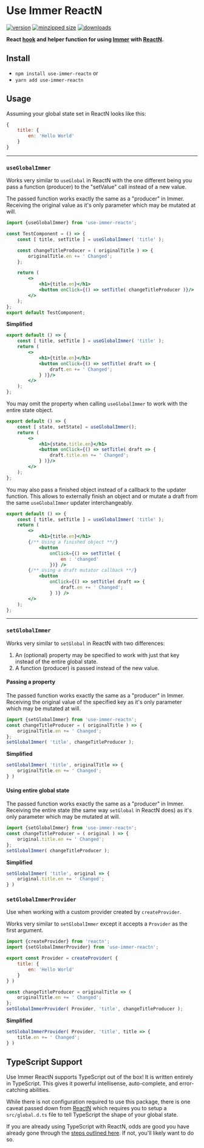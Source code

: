 # Use Immer ReactN

[![version](https://img.shields.io/npm/v/use-immer-reactn.svg)](https://www.npmjs.com/package/use-immer-reactn) [![minzipped size](https://img.shields.io/bundlephobia/minzip/use-immer-reactn.svg)](https://www.npmjs.com/package/use-immer-reactn) [![downloads](https://img.shields.io/npm/dt/use-immer-reactn.svg)](https://www.npmjs.com/package/use-immer-reactn)

**React [hook](https://reactjs.org/docs/hooks-intro.html) and helper function for using [Immer](https://github.com/mweststrate/immer) with [ReactN](https://www.npmjs.com/package/reactn).**




## Install

* `npm install use-immer-reactn` or
* `yarn add use-immer-reactn`

## Usage

Assuming your global state set in ReactN looks like this:

```js
{
	title: {
		en: 'Hello World'
	}
}
```
-------------

### `useGlobalImmer`

Works very similar to `useGlobal` in ReactN with the one different being you pass a function (producer) to the "setValue" call instead of a new value.

The passed function works exactly the same as a "producer" in Immer. Receiving the original value as it's only parameter which may be mutated at will.

```jsx harmony
import {useGlobalImmer} from 'use-immer-reactn';

const TestComponent = () => {
	const [ title, setTitle ] = useGlobalImmer( 'title' );

	const changeTitleProducer = ( originalTitle ) => {
		originalTitle.en += ' Changed';
	};

	return (
		<>
			<h1>{title.en}</h1>
			<button onClick={() => setTitle( changeTitleProducer )}/>
		</>
	);
};
export default TestComponent;
```

**Simplified**

```jsx harmony
export default () => {
	const [ title, setTitle ] = useGlobalImmer( 'title' );
	return (
		<>
			<h1>{title.en}</h1>
			<button onClick={() => setTitle( draft => {
				draft.en += ' Changed';
			} )}/>
		</>
	);
};
```

You may omit the property when calling `useGlobalImmer` to work with the entire state object.

```jsx
export default () => {
	const [ state, setState] = useGlobalImmer();
	return (
		<>
			<h1>{state.title.en}</h1>
			<button onClick={() => setTitle( draft => {
				draft.title.en += ' Changed';
			} )}/>
		</>
	);
};
```

You may also pass a finished object instead of a callback to the updater function. This allows to externally finish an object and or mutate a draft from the same `useGlobalImmer` updater interchangeably. 

```jsx
export default () => {
	const [ title, setTitle ] = useGlobalImmer( 'title' );
	return (
		<>
			<h1>{title.en}</h1>
        {/** Using a finished object **/}
			<button
				onClick={() => setTitle( {
                    en : 'changed'
                })} />
        {/** Using a draft mutator callback **/}
			<button
				onClick={() => setTitle( draft => {
					draft.en += ' Changed';
				} )} />
		</>
	);
};
```

--------------------------

### `setGlobalImmer`

Works very similar to `setGlobal` in ReactN with two differences:
1. An (optional) property may be specified to work with just that key instead of the entire global state.
2. A function (producer) is passed instead of the new value.

#### Passing a property
The passed function works exactly the same as a "producer" in Immer. Receiving the original value of the specified key as it's only parameter which may be mutated at will.

```js
import {setGlobalImmer} from 'use-immer-reactn';
const changeTitleProducer = ( originalTitle ) => {
    originalTitle.en += ' Changed';
};
setGlobalImmer( 'title', changeTitleProducer );
```

**Simplified**
```js
setGlobalImmer( 'title', originalTitle => {
    originalTitle.en += ' Changed';
} )
```
#### Using entire global state
The passed function works exactly the same as a "producer" in Immer. Receiving the entire state (the same way `setGlobal` in ReactN does) as it's only parameter which may be mutated at will.

```js
import {setGlobalImmer} from 'use-immer-reactn';
const changeTitleProducer = ( original ) => {
    original.title.en += ' Changed';
};
setGlobalImmer( changeTitleProducer );
```

**Simplified**
```js
setGlobalImmer( 'title', original => {
    original.title.en += ' Changed';
} )
```

### `setGlobalImmerProvider`

Use when working with a custom provider created by `createProvider`.

Works very similar to `setGlobalImmer` except it accepts a `Provider` as the first argument.

```js
import {createProvider} from 'reactn';
import {setGlobalImmerProvider} from 'use-immer-reactn';

export const Provider = createProvider( {
	title: {
		en: 'Hello World'
	}
} )

const changeTitleProducer = originalTitle => {
	originalTitle.en += ' Changed';
};
setGlobalImmerProvider( Provider, 'title', changeTitleProducer );
```

**Simplified**

```js
setGlobalImmerProvider( Provider, 'title', title => {
    title.en += ' Changed';
} )
```


## TypeScript Support

Use Immer ReactN supports TypeScript out of the box! It is written entirely in TypeScript. This gives it powerful intellisense, auto-complete, and error-catching abilities.

While there is not configuration required to use this package, there is one caveat passed down from [ReactN](https://www.npmjs.com/package/reactn) which requires you to setup a `src/global.d.ts` file to tell TypeScript the shape of your global state.

If you are already using TypeScript with ReactN, odds are good you have already gone through the [steps outlined here](https://www.npmjs.com/package/reactn#typescript-support). If not, you'll likely want to do so.












